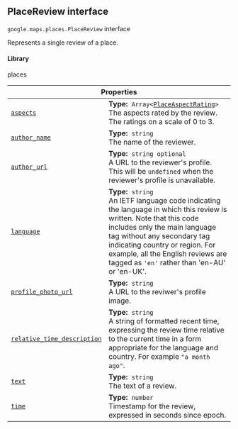 
<devsite-heading text=" PlaceReview interface" for="PlaceReview" level="h2" link="" toc="" back-to-top=""><h2 id="PlaceReview" is-upgraded="">PlaceReview interface</h2></devsite-heading>
<p>
<code translate="no" dir="ltr"><span itemprop="path">google.maps.places</span>.<span itemprop="name">PlaceReview</span></code>
interface
</p>
<p>Represents a single review of a place.</p>
<devsite-heading text="Library" for="library_19" level="h4" link=""><h4 is-upgraded="" id="library_19">Library</h4></devsite-heading>
<p>places</p>
<div class="devsite-table-wrapper"><table class="properties responsive" summary="interface PlaceReview - Properties">
<thead>
<tr><th colspan="2">Properties</th>
</tr></thead>
<tbody>
<tr id="PlaceReview.aspects">
<td itemprop="property"><code translate="no" dir="ltr"><a class="secret-link" href="#PlaceReview.aspects"><span>aspects</span></a></code></td>
<td><div><strong>Type:</strong>&nbsp; <code translate="no" dir="ltr">Array&lt;<a href="PlaceAspectRating.md">PlaceAspectRating</a>&gt;</code></div>
<div class="desc">The aspects rated by the review. The ratings on a scale of 0 to 3.</div></td>
</tr>
<tr id="PlaceReview.author_name">
<td itemprop="property"><code translate="no" dir="ltr"><a class="secret-link" href="#PlaceReview.author_name"><span>author_name</span></a></code></td>
<td><div><strong>Type:</strong>&nbsp; <code translate="no" dir="ltr">string</code></div>
<div class="desc">The name of the reviewer.</div></td>
</tr>
<tr id="PlaceReview.author_url">
<td itemprop="property"><code translate="no" dir="ltr"><a class="secret-link" href="#PlaceReview.author_url"><span>author_url</span></a></code></td>
<td><div><strong>Type:</strong>&nbsp; <code translate="no" dir="ltr">string <span class="optional-type-annotation">optional</span></code></div>
<div class="desc">A URL to the reviewer's profile. This will be <code translate="no" dir="ltr">undefined</code> when the reviewer's profile is unavailable.</div></td>
</tr>
<tr id="PlaceReview.language">
<td itemprop="property"><code translate="no" dir="ltr"><a class="secret-link" href="#PlaceReview.language"><span>language</span></a></code></td>
<td><div><strong>Type:</strong>&nbsp; <code translate="no" dir="ltr">string</code></div>
<div class="desc">An IETF language code indicating the language in which this review is written. Note that this code includes only the main language tag without any secondary tag indicating country or region. For example, all the English reviews are tagged as <code translate="no" dir="ltr">'en'</code> rather than 'en-AU' or 'en-UK'.</div></td>
</tr>
<tr id="PlaceReview.profile_photo_url">
<td itemprop="property"><code translate="no" dir="ltr"><a class="secret-link" href="#PlaceReview.profile_photo_url"><span>profile_photo_url</span></a></code></td>
<td><div><strong>Type:</strong>&nbsp; <code translate="no" dir="ltr">string</code></div>
<div class="desc">A URL to the reviwer's profile image.</div></td>
</tr>
<tr id="PlaceReview.relative_time_description">
<td itemprop="property"><code translate="no" dir="ltr"><a class="secret-link" href="#PlaceReview.relative_time_description"><span>relative_time_description</span></a></code></td>
<td><div><strong>Type:</strong>&nbsp; <code translate="no" dir="ltr">string</code></div>
<div class="desc">A string of formatted recent time, expressing the review time relative to the current time in a form appropriate for the language and country. For example <code translate="no" dir="ltr">"a month ago"</code>.</div></td>
</tr>
<tr id="PlaceReview.text">
<td itemprop="property"><code translate="no" dir="ltr"><a class="secret-link" href="#PlaceReview.text"><span>text</span></a></code></td>
<td><div><strong>Type:</strong>&nbsp; <code translate="no" dir="ltr">string</code></div>
<div class="desc">The text of a review.</div></td>
</tr>
<tr id="PlaceReview.time">
<td itemprop="property"><code translate="no" dir="ltr"><a class="secret-link" href="#PlaceReview.time"><span>time</span></a></code></td>
<td><div><strong>Type:</strong>&nbsp; <code translate="no" dir="ltr">number</code></div>
<div class="desc">Timestamp for the review, expressed in seconds since epoch.</div></td>
</tr>
</tbody>
</table></div>
<script src="replace_links.js"></script>
